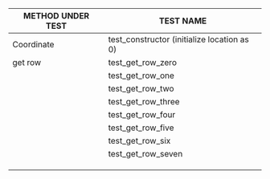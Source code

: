 | METHOD UNDER TEST | TEST NAME |
|-|-|
| Coordinate | test_constructor (initialize location as 0) |
| get row | test_get_row_zero |
| | test_get_row_one |
| | test_get_row_two |
| | test_get_row_three |
| | test_get_row_four |
| | test_get_row_five |
| | test_get_row_six |
| |  test_get_row_seven |
| | |
| | |
| | |
